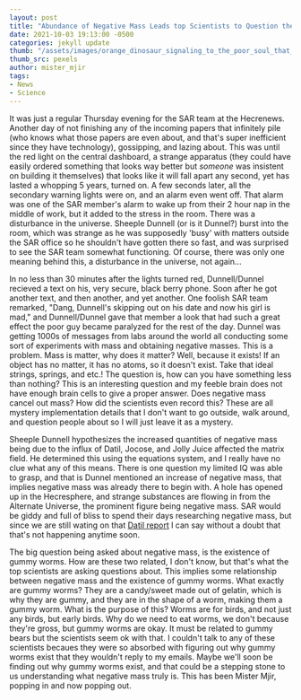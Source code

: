 ```yaml
---
layout: post
title: "Abundance of Negative Mass Leads top Scientists to Question the Existence of Gummy Worms"
date: 2021-10-03 19:13:00 -0500
categories: jekyll update
thumb: "/assets/images/orange_dinosaur_signaling_to_the_poor_soul_that_rests_benith_him_its_terrible_fate_the_omen_is_in_the_winds.jpg"
thumb_src: pexels
author: mister_mjir
tags:
- News
- Science
---
```


It was just a regular Thursday evening for the SAR team at the Hecrenews. Another day of not finishing any of the incoming papers that infinitely pile (who knows
what those papers are even about, and that's super inefficient since they have technology), gossipping, and lazing about. This was until the red light on the central
dashboard, a strange apparatus (they could have easily ordered something that looks way better but *someone* was insistent on building it themselves) that looks
like it will fall apart any second, yet has lasted a whopping 5 years, turned on. A few seconds later, all the secondary warning lights were on, and an alarm even
went off. That alarm was one of the SAR member's alarm to wake up from their 2 hour nap in the middle of work, but it added to the stress in the room. There was a
disturbance in the universe. Sheeple Dunnell (or is it Dunnel?) burst into the room, which was strange as he was supposedly 'busy' with matters outside the SAR
office so he shouldn't have gotten there so fast, and was surprised to see the SAR team somewhat functioning. Of course, there was only one meaning behind this, a
disturbance in the universe, not again...

In no less than 30 minutes after the lights turned red, Dunnell/Dunnel recieved a text on his, very secure, black berry phone. Soon after he got another text, and then
another, and yet another. One foolish SAR team remarked, "Dang, Dunnell's skipping out on his date and now his girl is mad," and Dunnell/Dunnel gave that member a look
that had such a great effect the poor guy became paralyzed for the rest of the day. Dunnel was getting 1000s of messages from labs around the world all conducting
some sort of experiments with mass and obtaining negative masses. This is a problem. Mass is matter, why does it matter? Well, because it exists! If an object has no
matter, it has no atoms, so it doesn't exist. Take that ideal strings, springs, and etc.! The question is, how can you have something less than nothing? This is an
interesting question and my feeble brain does not have enough brain cells to give a proper answer. Does negative mass cancel out mass? How did the scientists even
record this? These are all mystery implementation details that I don't want to go outside, walk around, and question people about so I will just leave it as a mystery.

Sheeple Dunnell hypothesizes the increased quantities of negative mass being due to the influx of Datil, Jocose, and Jolly Juice affected the matrix field. He determined
this using the equations system, and I really have no clue what any of this means. There is one question my limited IQ was able to grasp, and that is Dunnel mentioned
an increase of negative mass, that implies negative mass was already there to begin with. A hole has opened up in the Hecresphere, and strange substances are flowing
in from the Alternate Universe, the prominent figure being negative mass. SAR would be giddy and full of bliss to spend their days researching negative mass, but since
we are still wating on that [Datil report](https://hecrenews.github.io/jekyll/update/2020/05/05/datil-discovered.html) I can say without a doubt that that's not
happening anytime soon.

The big question being asked about negative mass, is the existence of gummy worms. How are these two related, I don't know, but that's what the top scientists are
asking questions about. This implies some relationship between negative mass and the existence of gummy worms. What exactly are gummy worms? They are a candy/sweet
made out of gelatin, which is why they are gummy, and they are in the shape of a worm, making them a gummy worm. What is the purpose of this? Worms are for birds, and
not just any birds, but early birds. Why do we need to eat worms, we don't because they're gross, but gummy worms are okay. It must be related to gummy bears but
the scientists seem ok with that. I couldn't talk to any of these scientists becaues they were so absorbed with figuring out why gummy worms exist that they wouldn't
reply to my emails. Maybe we'll soon be finding out why gummy worms exist, and that could be a stepping stone to us understanding what negative mass truly is. This
has been Mister Mjir, popping in and now popping out.
